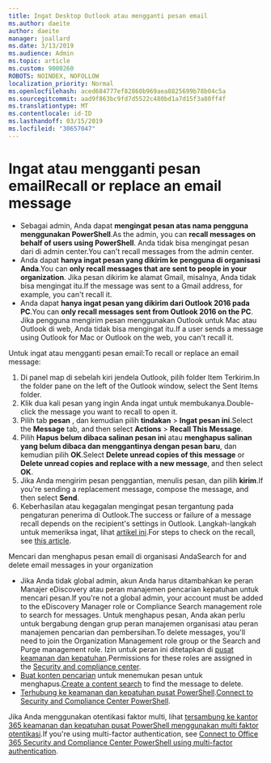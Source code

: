 ```yaml
---
title: Ingat Desktop Outlook atau mengganti pesan email
ms.author: daeite
author: daeite
manager: joallard
ms.date: 3/13/2019
ms.audience: Admin
ms.topic: article
ms.custom: 9000260
ROBOTS: NOINDEX, NOFOLLOW
localization_priority: Normal
ms.openlocfilehash: aced684777ef82860b969aea8825699b78b04c5a
ms.sourcegitcommit: aad9f863bc9fd7d5522c480bd1a7d15f3a80ff4f
ms.translationtype: MT
ms.contentlocale: id-ID
ms.lasthandoff: 03/15/2019
ms.locfileid: "30657047"
---
```

# <a name="recall-or-replace-an-email-message"></a><span data-ttu-id="c61b9-102">Ingat atau mengganti pesan email</span><span class="sxs-lookup"><span data-stu-id="c61b9-102">Recall or replace an email message</span></span>

- <span data-ttu-id="c61b9-103">Sebagai admin, Anda dapat **mengingat pesan atas nama pengguna menggunakan PowerShell**.</span><span class="sxs-lookup"><span data-stu-id="c61b9-103">As the admin, you can **recall messages on behalf of users using PowerShell**.</span></span> <span data-ttu-id="c61b9-104">Anda tidak bisa mengingat pesan dari di admin center.</span><span class="sxs-lookup"><span data-stu-id="c61b9-104">You can't recall messages from the admin center.</span></span>
- <span data-ttu-id="c61b9-105">Anda dapat **hanya ingat pesan yang dikirim ke pengguna di organisasi Anda**.</span><span class="sxs-lookup"><span data-stu-id="c61b9-105">You can **only recall messages that are sent to people in your organization**.</span></span> <span data-ttu-id="c61b9-106">Jika pesan dikirim ke alamat Gmail, misalnya, Anda tidak bisa mengingat itu.</span><span class="sxs-lookup"><span data-stu-id="c61b9-106">If the message was sent to a Gmail address, for example, you can't recall it.</span></span>
- <span data-ttu-id="c61b9-107">Anda dapat **hanya ingat pesan yang dikirim dari Outlook 2016 pada PC**.</span><span class="sxs-lookup"><span data-stu-id="c61b9-107">You can **only recall messages sent from Outlook 2016 on the PC**.</span></span> <span data-ttu-id="c61b9-108">Jika pengguna mengirim pesan menggunakan Outlook untuk Mac atau Outlook di web, Anda tidak bisa mengingat itu.</span><span class="sxs-lookup"><span data-stu-id="c61b9-108">If a user sends a message using Outlook for Mac or Outlook on the web, you can't recall it.</span></span>

<span data-ttu-id="c61b9-109">Untuk ingat atau mengganti pesan email:</span><span class="sxs-lookup"><span data-stu-id="c61b9-109">To recall or replace an email message:</span></span>

1. <span data-ttu-id="c61b9-110">Di panel map di sebelah kiri jendela Outlook, pilih folder Item Terkirim.</span><span class="sxs-lookup"><span data-stu-id="c61b9-110">In the folder pane on the left of the Outlook window, select the Sent Items folder.</span></span>
1. <span data-ttu-id="c61b9-111">Klik dua kali pesan yang ingin Anda ingat untuk membukanya.</span><span class="sxs-lookup"><span data-stu-id="c61b9-111">Double-click the message you want to recall to open it.</span></span>
1. <span data-ttu-id="c61b9-112">Pilih tab **pesan** , dan kemudian pilih **tindakan** > **Ingat pesan ini**.</span><span class="sxs-lookup"><span data-stu-id="c61b9-112">Select the **Message** tab, and then select **Actions** > **Recall This Message**.</span></span>
1. <span data-ttu-id="c61b9-113">Pilih **Hapus belum dibaca salinan pesan ini** atau **menghapus salinan yang belum dibaca dan menggantinya dengan pesan baru**, dan kemudian pilih **OK**.</span><span class="sxs-lookup"><span data-stu-id="c61b9-113">Select **Delete unread copies of this message** or **Delete unread copies and replace with a new message**, and then select **OK**.</span></span>
1. <span data-ttu-id="c61b9-114">Jika Anda mengirim pesan penggantian, menulis pesan, dan pilih **kirim**.</span><span class="sxs-lookup"><span data-stu-id="c61b9-114">If you're sending a replacement message, compose the message, and then select **Send**.</span></span>
1. <span data-ttu-id="c61b9-115">Keberhasilan atau kegagalan mengingat pesan tergantung pada pengaturan penerima di Outlook.</span><span class="sxs-lookup"><span data-stu-id="c61b9-115">The success or failure of a message recall depends on the recipient's settings in Outlook.</span></span> <span data-ttu-id="c61b9-116">Langkah-langkah untuk memeriksa ingat, lihat [artikel ini](https://support.office.com/article/35027f88-d655-4554-b4f8-6c0729a723a0).</span><span class="sxs-lookup"><span data-stu-id="c61b9-116">For steps to check on the recall, see [this article](https://support.office.com/article/35027f88-d655-4554-b4f8-6c0729a723a0).</span></span>

<span data-ttu-id="c61b9-117">Mencari dan menghapus pesan email di organisasi Anda</span><span class="sxs-lookup"><span data-stu-id="c61b9-117">Search for and delete email messages in your organization</span></span>

- <span data-ttu-id="c61b9-118">Jika Anda tidak global admin, akun Anda harus ditambahkan ke peran Manajer eDiscovery atau peran manajemen pencarian kepatuhan untuk mencari pesan.</span><span class="sxs-lookup"><span data-stu-id="c61b9-118">If you're not a global admin, your account must be added to the eDiscovery Manager role or Compliance Search management role to search for messages.</span></span> <span data-ttu-id="c61b9-119">Untuk menghapus pesan, Anda akan perlu untuk bergabung dengan grup peran manajemen organisasi atau peran manajemen pencarian dan pembersihan.</span><span class="sxs-lookup"><span data-stu-id="c61b9-119">To delete messages, you'll need to join the Organization Management role group or the Search and Purge management role.</span></span> <span data-ttu-id="c61b9-120">Izin untuk peran ini ditetapkan di [pusat keamanan dan kepatuhan](https://go.microsoft.com/fwlink/?linkid=2083731).</span><span class="sxs-lookup"><span data-stu-id="c61b9-120">Permissions for these roles are assigned in the [Security and compliance center](https://go.microsoft.com/fwlink/?linkid=2083731).</span></span>
- <span data-ttu-id="c61b9-121">[Buat konten pencarian](https://docs.microsoft.com/office365/securitycompliance/content-search) untuk menemukan pesan untuk menghapus.</span><span class="sxs-lookup"><span data-stu-id="c61b9-121">[Create a content search](https://docs.microsoft.com/office365/securitycompliance/content-search) to find the message to delete.</span></span>
- <span data-ttu-id="c61b9-122">[Terhubung ke keamanan dan kepatuhan pusat PowerShell](https://docs.microsoft.com/powershell/exchange/office-365-scc/connect-to-scc-powershell/connect-to-scc-powershell?view=exchange-ps).</span><span class="sxs-lookup"><span data-stu-id="c61b9-122">[Connect to Security and Compliance Center PowerShell](https://docs.microsoft.com/powershell/exchange/office-365-scc/connect-to-scc-powershell/connect-to-scc-powershell?view=exchange-ps).</span></span>

<span data-ttu-id="c61b9-123">Jika Anda menggunakan otentikasi faktor multi, lihat [tersambung ke kantor 365 keamanan dan kepatuhan pusat PowerShell menggunakan multi faktor otentikasi](https://docs.microsoft.com/powershell/exchange/office-365-scc/connect-to-scc-powershell/mfa-connect-to-scc-powershell?view=exchange-ps).</span><span class="sxs-lookup"><span data-stu-id="c61b9-123">If you're using multi-factor authentication, see [Connect to Office 365 Security and Compliance Center PowerShell using multi-factor authentication](https://docs.microsoft.com/powershell/exchange/office-365-scc/connect-to-scc-powershell/mfa-connect-to-scc-powershell?view=exchange-ps).</span></span>